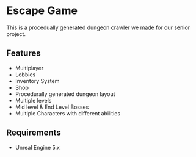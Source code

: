# Escape Game
 This is a procedually generated dungeon crawler we made for our senior project.

## Features
+ Multiplayer
+ Lobbies
+ Inventory System
+ Shop
+ Procedurally generated dungeon layout
+ Multiple levels
+ Mid level & End Level Bosses
+ Multiple Characters with different abilities

## Requirements
+ Unreal Engine 5.x
